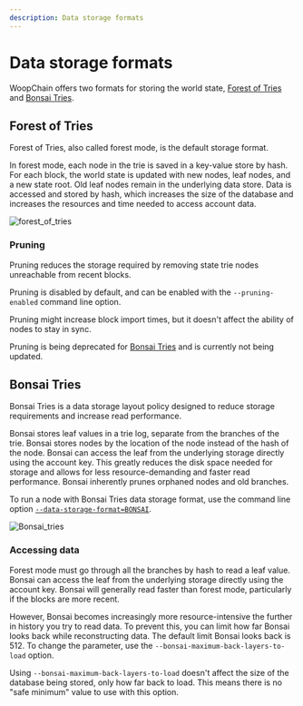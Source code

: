 ```yaml
---
description: Data storage formats
---
```


# Data storage formats

WoopChain offers two formats for storing the world state, [Forest of Tries](#forest-of-tries) and [Bonsai Tries](#bonsai-tries).

## Forest of Tries

Forest of Tries, also called forest mode, is the default storage format.

In forest mode, each node in the trie is saved in a key-value store by hash. For each block, the world state is updated
with new nodes, leaf nodes, and a new state root. Old leaf nodes remain in the underlying data store. Data is accessed
and stored by hash, which increases the size of the database and increases the resources and time needed to access account data.

![forest_of_tries](../../assets/forest_of_tries.png)

### Pruning

Pruning reduces the storage required by removing state trie nodes unreachable
from recent blocks.

Pruning is disabled by default, and can be enabled with the `--pruning-enabled` command line option.

Pruning might increase block import times, but it doesn't affect the ability of nodes to stay in sync.

Pruning is being deprecated for [Bonsai Tries](#bonsai-tries) and is currently not being updated.

## Bonsai Tries

Bonsai Tries is a data storage layout policy designed to reduce storage requirements and increase
read performance.

Bonsai stores leaf values in a trie log, separate from the branches of the trie. Bonsai stores nodes by the
location of the node instead of the hash of the node. Bonsai can access the leaf from the underlying storage directly using the
account key. This greatly reduces the disk space needed for storage and allows for less resource-demanding
and faster read performance. Bonsai inherently prunes orphaned nodes and old branches.

To run a node with Bonsai Tries data storage format, use the command line option
[`--data-storage-format=BONSAI`](../reference/cli/options.md#data-storage-format).

![Bonsai_tries](../../assets/Bonsai_tries.png)


### Accessing data

Forest mode must go through all the branches by hash to read a leaf value. Bonsai can access the leaf from the
underlying storage directly using the account key. Bonsai will generally read faster than forest mode,
particularly if the blocks are more recent.

However, Bonsai becomes increasingly more resource-intensive the further in history you try to read data.
To prevent this, you can limit how far Bonsai looks back while reconstructing data.
The default limit Bonsai looks back is 512. To change the parameter, use the
`--bonsai-maximum-back-layers-to-load` option.


Using `--bonsai-maximum-back-layers-to-load` doesn't affect the size of the database being stored, only how far back to load.
This means there is no "safe minimum" value to use with this option.

